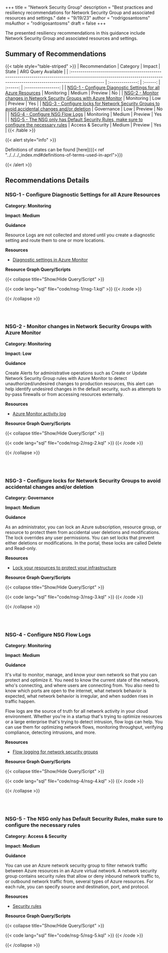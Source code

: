+++
title = "Network Security Group"
description = "Best practices and resiliency recommendations for Network Security Group and associated resources and settings."
date = "9/19/23"
author = "rodrigosantosms"
msAuthor = "rodrigosantosms"
draft = false
+++

The presented resiliency recommendations in this guidance include Network Security Group and associated resources and settings.

## Summary of Recommendations

{{< table style="table-striped" >}}
| Recommendation                                                                                                                                                                |  Category         |  Impact   |  State     | ARG Query Available |
| :---------------------------------------------------------------------------------------------------------------------------------------------------------------------------- | :--------------:  | :------:  | :------:   | :-----------------: |
| [NSG-1 - Configure Diagnostic Settings for all Azure Resources](#nsg-1---configure-diagnostic-settings-for-all-azure-resources)                                               | Monitoring        |  Medium   | Preview    |     No          |
| [NSG-2 - Monitor changes in Network Security Groups with Azure Monitor](#nsg-2---monitor-changes-in-network-security-groups-with-azure-monitor)                               | Monitoring        |     Low   | Preview    |     Yes          |
| [NSG-3 - Configure locks for Network Security Groups to avoid accidental changes and/or deletion](#nsg-3---configure-locks-for-network-security-groups-to-avoid-accidental-changes-andor-deletion)      | Governance        |     Low   | Preview    |     No          |
| [NSG-4 - Configure NSG Flow Logs](#nsg-4---configure-nsg-flow-logs)                                                                     | Monitoring        |  Medium   | Preview    |     Yes         |
| [NSG-5 - The NSG only has Default Security Rules, make sure to configure the necessary rules](#nsg-5---the-nsg-only-has-default-security-rules-make-sure-to-configure-the-necessary-rules)          | Access & Security |  Medium   | Preview    |     Yes          |
{{< /table >}}

{{< alert style="info" >}}

Definitions of states can be found [here]({{< ref "../../../_index.md#definitions-of-terms-used-in-aprl">}})

{{< /alert >}}

## Recommendations Details

### NSG-1 - Configure Diagnostic Settings for all Azure Resources

**Category: Monitoring**

**Impact: Medium**

**Guidance**

Resource Logs are not collected and stored until you create a diagnostic setting and route them to one or more locations.

**Resources**

- [Diagnostic settings in Azure Monitor](https://learn.microsoft.com/azure/azure-monitor/essentials/diagnostic-settings)

**Resource Graph Query/Scripts**

{{< collapse title="Show/Hide Query/Script" >}}

{{< code lang="sql" file="code/nsg-1/nsg-1.kql" >}} {{< /code >}}

{{< /collapse >}}

<br><br>

### NSG-2 - Monitor changes in Network Security Groups with Azure Monitor

**Category: Monitoring**

**Impact: Low**

**Guidance**

Create Alerts for administrative operations such as Create or Update Network Security Group rules with Azure Monitor to detect unauthorized/undesired changes to production resources, this alert can help identify undesired changes in the default security, such as attempts to by-pass firewalls or from accessing resources externally.

**Resources**

- [Azure Monitor activity log](https://learn.microsoft.com/azure/azure-monitor/essentials/activity-log?tabs=powershell)

**Resource Graph Query/Scripts**

{{< collapse title="Show/Hide Query/Script" >}}

{{< code lang="sql" file="code/nsg-2/nsg-2.kql" >}} {{< /code >}}

{{< /collapse >}}

<br><br>

### NSG-3 - Configure locks for Network Security Groups to avoid accidental changes and/or deletion

**Category: Governance**

**Impact: Medium**

**Guidance**

As an administrator, you can lock an Azure subscription, resource group, or resource to protect them from accidental user deletions and modifications. The lock overrides any user permissions.
You can set locks that prevent either deletions or modifications. In the portal, these locks are called Delete and Read-only.

**Resources**

- [Lock your resources to protect your infrastructure](https://learn.microsoft.com/azure/azure-resource-manager/management/lock-resources?toc=%2Fazure%2Fvirtual-network%2Ftoc.json&tabs=json)

**Resource Graph Query/Scripts**

{{< collapse title="Show/Hide Query/Script" >}}

{{< code lang="sql" file="code/nsg-3/nsg-3.kql" >}} {{< /code >}}

{{< /collapse >}}

<br><br>

### NSG-4 - Configure NSG Flow Logs

**Category: Monitoring**

**Impact: Medium**

**Guidance**

It's vital to monitor, manage, and know your own network so that you can protect and optimize it. You need to know the current state of the network, who's connecting, and where users are connecting from. You also need to know which ports are open to the internet, what network behavior is expected, what network behavior is irregular, and when sudden rises in traffic happen.

Flow logs are the source of truth for all network activity in your cloud environment. Whether you're in a startup that's trying to optimize resources or a large enterprise that's trying to detect intrusion, flow logs can help. You can use them for optimizing network flows, monitoring throughput, verifying compliance, detecting intrusions, and more.

**Resources**

- [Flow logging for network security groups](https://learn.microsoft.com/azure/network-watcher/network-watcher-nsg-flow-logging-overview)

**Resource Graph Query/Scripts**

{{< collapse title="Show/Hide Query/Script" >}}

{{< code lang="sql" file="code/nsg-4/nsg-4.kql" >}} {{< /code >}}

{{< /collapse >}}

<br><br>

### NSG-5 - The NSG only has Default Security Rules, make sure to configure the necessary rules

**Category: Access & Security**

**Impact: Medium**

**Guidance**

You can use an Azure network security group to filter network traffic between Azure resources in an Azure virtual network. A network security group contains security rules that allow or deny inbound network traffic to, or outbound network traffic from, several types of Azure resources. For each rule, you can specify source and destination, port, and protocol.

**Resources**

- [Security rules](https://learn.microsoft.com/azure/virtual-network/network-security-groups-overview#security-rules)

**Resource Graph Query/Scripts**

{{< collapse title="Show/Hide Query/Script" >}}

{{< code lang="sql" file="code/nsg-5/nsg-5.kql" >}} {{< /code >}}

{{< /collapse >}}

<br><br>
